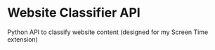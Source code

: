 # Website Classifier API
Python API to classify website content (designed for my Screen Time extension)

